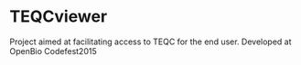 # TEQCviewer

Project aimed at facilitating access to TEQC for the end user.
Developed at OpenBio Codefest2015
